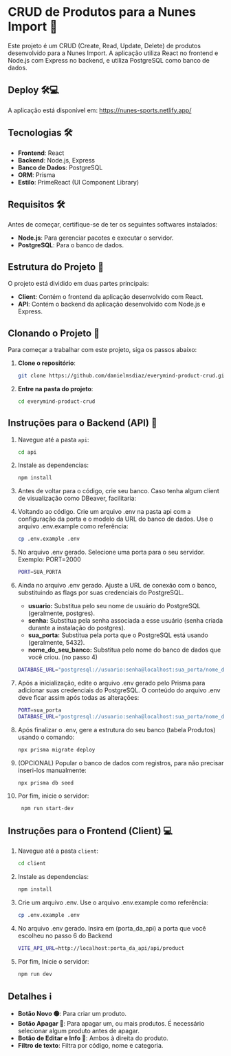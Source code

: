 # CRUD de Produtos para a Nunes Import 🚀

Este projeto é um CRUD (Create, Read, Update, Delete) de produtos desenvolvido para a Nunes Import. A aplicação utiliza React no frontend e Node.js com Express no backend, e utiliza PostgreSQL como banco de dados.

## Deploy 🛠💻

A aplicação está disponível em: https://nunes-sports.netlify.app/

## Tecnologias 🛠️

- **Frontend**: React
- **Backend**: Node.js, Express
- **Banco de Dados**: PostgreSQL
- **ORM**: Prisma
- **Estilo**: PrimeReact (UI Component Library)

## Requisitos 🛠️

Antes de começar, certifique-se de ter os seguintes softwares instalados:

- **Node.js**: Para gerenciar pacotes e executar o servidor.
- **PostgreSQL**: Para o banco de dados.

## Estrutura do Projeto 📂

O projeto está dividido em duas partes principais:

- **Client**: Contém o frontend da aplicação desenvolvido com React.
- **API**: Contém o backend da aplicação desenvolvido com Node.js e Express.

## Clonando o Projeto 🔄

Para começar a trabalhar com este projeto, siga os passos abaixo:

1. **Clone o repositório**:

   ```bash
   git clone https://github.com/danielmsdiaz/everymind-product-crud.git

2. **Entre na pasta do projeto**:

   ```bash
   cd everymind-product-crud

## Instruções para o Backend (API) 🔧

1. Navegue até a pasta `api`:
   
   ```bash
   cd api

3. Instale as dependencias:
   
   ```bash
   npm install

4. Antes de voltar para o código, crie seu banco. Caso tenha algum client de visualização como DBeaver, facilitaria:
   
5. Voltando ao código. Crie um arquivo .env na pasta api com a configuração da porta e o modelo da URL do banco de dados. Use o arquivo .env.example como referência:
   
   ```bash
   cp .env.example .env

6. No arquivo .env gerado. Selecione uma porta para o seu servidor. Exemplo: PORT=2000
   
   ```bash
   PORT=SUA_PORTA

7. Ainda no arquivo .env gerado. Ajuste a URL de conexão com o banco, substituindo as flags por suas credenciais do PostgreSQL.

   - **usuario:** Substitua pelo seu nome de usuário do PostgreSQL (geralmente, postgres).
   - **senha:** Substitua pela senha associada a esse usuário (senha criada durante a instalação do postgres).
   - **sua_porta:** Substitua pela porta que o PostgreSQL está usando (geralmente, 5432).
   - **nome_do_seu_banco:** Substitua pelo nome do banco de dados que você criou. (no passo 4)
   
   ```bash
   DATABASE_URL="postgresql://usuario:senha@localhost:sua_porta/nome_do_seu_banco?schema=public"

8. Após a inicialização, edite o arquivo .env gerado pelo Prisma para adicionar suas credenciais do PostgreSQL. O conteúdo do arquivo .env deve ficar assim após todas as alterações:
    
   ```bash
   PORT=sua_porta
   DATABASE_URL="postgresql://usuario:senha@localhost:sua_porta/nome_do_seu_banco?schema=public"

9. Após finalizar o .env, gere a estrutura do seu banco (tabela Produtos) usando o comando:
    
   ```bash
   npx prisma migrate deploy

9. (OPCIONAL) Popular o banco de dados com registros, para não precisar inseri-los manualmente:
    
   ```bash
   npx prisma db seed

9. Por fim, inicie o servidor:
    
   ```bash
    npm run start-dev

## Instruções para o Frontend (Client) 💻

1. Navegue até a pasta `client`:
   
   ```bash
   cd client

3. Instale as dependencias:
   
   ```bash
   npm install

4. Crie um arquivo .env. Use o arquivo .env.example como referência:
   
   ```bash
   cp .env.example .env

6. No arquivo .env gerado. Insira em (porta_da_api) a porta que você escolheu no passo 6 do Backend
   
   ```bash
   VITE_API_URL=http://localhost:porta_da_api/api/product
   
5. Por fim, Inicie o servidor:
   
   ```bash
   npm run dev

## Detalhes ℹ

- **Botão Novo 🟢**: Para criar um produto.
- **Botão Apagar 🔴**: Para apagar um, ou mais produtos. É necessário selecionar algum produto antes de apagar.
- **Botão de Editar e Info 🔴**: Ambos à direita do produto.
- **Filtro de texto**: Filtra por código, nome e categoria.
